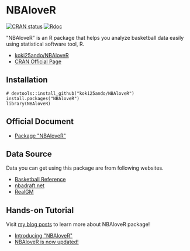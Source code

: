 # NBAloveR

[![CRAN
status](https://www.r-pkg.org/badges/version/NBAloveR)](https://cran.r-project.org/package=NBAloveR)
[![Rdoc](http://www.rdocumentation.org/badges/version/NBAloveR)](http://www.rdocumentation.org/packages/NBAloveR)

"NBAloveR" is an R package that helps you analyze basketball data easily using statistical software tool, R.

+ [koki25ando/NBAloveR](https://rdrr.io/github/koki25ando/NBAloveR/)
+ [CRAN Official Page](https://cran.r-project.org/web/packages/NBAloveR/index.html)

## Installation

```{r}
# devtools::install_github("koki25ando/NBAloveR")
install.packages("NBAloveR")
library(NBAloveR)
```

## Official Document
+ [Package "NBAloveR"](https://cran.r-project.org/web/packages/NBAloveR/NBAloveR.pdf)

## Data Source
Data you can get using this package are from following websites.
+ [Basketball Reference](https://www.basketball-reference.com/)
+ [nbadraft.net](https://www.nbadraft.net)
+ [RealGM](https://basketball.realgm.com/)

## Hands-on Tutorial
Visit [my blog posts](http://kokiando.hatenablog.com/entry/2018/09/10/121855) to learn more about NBAloveR package!
+ [Introducing "NBAloveR"](http://kokiando.hatenablog.com/entry/2018/09/10/121855)
+ [NBAloveR is now updated!](http://kokiando.hatenablog.com/entry/2018/12/23/202938)

